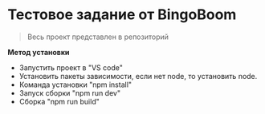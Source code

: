 <a href="https://bingoboom.ru/images/logo/logo_bingoboom.svg?v=9951x436" title="BingoBoom" alt="BingoBoom"></a>

# Тестовое задание от BingoBoom

> Весь проект представлен в репозиторий

**Метод установки**

- Запустить проект в "VS code"
- Установить пакеты зависимости, если нет node, то установить node.
- Команда установки "npm install"
- Запуск сборки "npm run dev"
- Сборка "npm run build"
